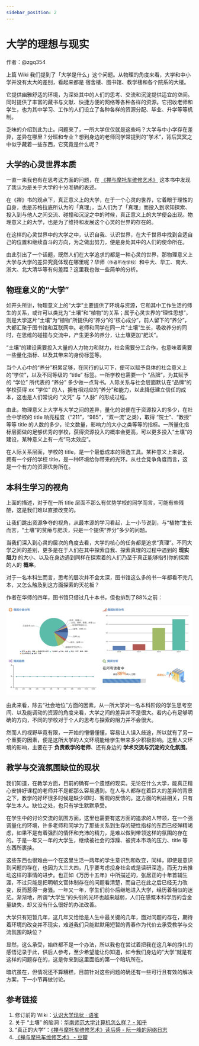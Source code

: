```yaml
---
sidebar_position: 2
---
```


# 大学的理想与现实

作者：@zgq354 

上篇 Wiki 我们提到了「大学是什么」这个问题。从物理的角度来看，大学和中小学并没有太大的差别，看起来都是 宿舍楼、图书馆、教学楼和各个院系的大楼。

它提供幽雅舒适的环境，为深处其中的人们的思考、交流和沉淀提供适宜的空间。同时提供了丰富的藏书与文献、快捷方便的网络等各种各样的资源。它招收老师和学生，也为其中学习、工作的人们设立了各种各样的资源分配、毕业、升学等等机制。

乏味的介绍到此为止。问题来了，一所大学仅仅就是这些吗？大学与中小学存在差异，差异在哪里？分班和专业？想到身边的老师同学常提到的“学术”，背后冥冥之中似乎藏着一些东西，它究竟是什么呢？

## 大学的心灵世界本质

一直一来我也有在思考这方面的问题，在 [《禅与摩托车维修艺术》](https://book.douban.com/subject/6811366/) 这本书中发现了我认为是关于大学的十分准确的表述。

在《禅》书的观点下，真正意义上的大学，在于一个心灵的世界，它着眼于理性的自身，也是苏格拉底所认为的「真理」，当人们为了「真理」而投入到求知探索、投入到与他人之间交流、碰撞和沉淀之中的时候，真正意义上的大学便会出现。物理意义上的大学，也是为了维持和发展这个心灵的世界的存在的。

在这样的心灵世界中的大学之中，认识自我、认识世界，在大千世界中找到合适自己的位置和继续奋斗的方向，为之做出努力，便是身处其中的人们的使命所在。

由此引出了一个话题，既然人们在大学追求的都是一种心灵的世界，那物理意义上大学与大学的差异究竟体现在哪里呢？华师<small>（作者所在学校）</small>和中大、华工、南大、浙大、北大清华等有何差距？这里我也做一些简单的分析。

## 物理意义的“大学”

如开头所讲，物理意义上的“大学”主要提供了环境与资源，它和其中工作生活的师生的关系，或许可以类比为“土壤”和“植物”的关系；属于心灵世界的“理性思想”，则是大学这片“土壤”为“植物”所提供的“养分”的“核心成分”，前人留下的“养分”，大都汇聚于图书馆和互联网中。老师和同学在同一片“土壤”生长，吸收养分的同时，在思维的碰撞与交流中，产生更多的养分，让土壤更加“肥沃”。

“土壤”的建设需要投入大量的人力物力和财力，社会需要分工合作，也意味着需要一些量化指标、以及其带来的身份标签等。

当个人心中的“养分”积累足够，在同行的认可下，便可以赋予具体的社会意义上的“学位”，以及不同等级的 “title” 标签。一所学校也需要一个 “品牌”，为其赋予的 “学位” 所代表的 “养分” 多少做一点背书。人际关系与社会层面默认在“品牌”的学校获得 xx “学位” 的人，拥有相对应的“养分”和能力，以此降低建立信任的成本，这也是人们常说的 “文凭” 与 “人脉” 的形成过程。

由此，物理意义上大学与大学之间的差异，量化的说便在于资源投入的多少，在社会中学校的 title 响亮程度（“211”，“985”，“双一流”之类），取得 “院士”、“教授” 等等 title 的人数的多少，论文数量，影响力的大小之类等等的指标。一所量化指标层面做的足够优秀的学校，获得资源投入的概率会更高，可以更多投入“土壤”的建设，某种意义上有一点“马太效应”。

在人际关系层面，学校的 title，是一个最低成本的筛选工具。某种意义上来说，拥有一个好的学校 title，是一种环境给你带来的光环。从社会竞争角度而言，这是一个有力的资源优势所在。

## 本科生学习的视角

上面的描述，对于在一所 title 层面不那么有优势学校的同学而言，可能有些残酷，这是我们难以直接改变的。

让我们跳出资源争夺的视角，从最本源的学习看起，上一小节说到，与“植物”生长而言，“土壤”的贫瘠与肥沃，只是一个提供“养分”多少的问题。

当我们深入到心灵的层次的角度去看，大学的核心的任务都是追求“真理”。不同大学之间的差别，更多是在于人们在其中探索自我、探索真理的过程中遇到的 **现实阻力** 的大小、以及在身边遇到同样在探索着的人们乃至于真正能够指引你的探索的人的 **概率**。

对于一名本科生而言，思考的层次并不会太深，图书馆这么多的书一年都看不完几本，又怎么触及到这方面探索的天花板？

作者在华师的四年，图书馆只借过几十本书，但也排到了88%之前：

![](./img/lib-stat.jpg)

由此来看，除去“社会地位”方面的因素，从一所大学对一名本科阶段的学生思考空间、以及能调动的资源的角度来看，大学之间的差异并不是很大。若内心有足够明确的方向，不同的学校对于个人的思考与探索的阻力并不会很大。

然而人的视野毕竟有限，一开始的懵懵懂懂，容易让人误入歧途，所以就有了另一个重要的因素，便是这所大学的人文环境能给学生带来多少积极影响。这里人文环境的影响，主要在于 **负责教学的老师**、还有身边的 **学术交流与沉淀的文化氛围**。

## 教学与交流氛围缺位的现状
我们知道，在教学方面，目前的确有一个遗憾的现实。无论在什么大学，能真正精心安排好课程的老师并不是都那么容易遇到。在人与人都存在着巨大的差异的背景之下，教学的好坏很多时候是缺少即时、客观的反馈的。这方面的利益相关，只有学生本人。缺位之处，也只有学生默默承受。

在学生中的讨论交流的氛围方面，这里也需要有这方面的追求的人带领，在一个强调量化的环境，许多老师和同学为了那些关系到生存的硬性指标的东西已经殚精竭虑，如果不是有着强烈的情怀和充沛的精力，是难以做到带领这样的氛围的存在的。于是一年又一年的大学生，继续被社会的浮躁、被资本市场的压力、title 等东西所裹挟。

这些东西也很难由一个在这里生活一两年的学生意识到和改变，同样，即使是意识到问题的存在，也因为大三大四，几乎要考虑投身社会或是读研深造，而无力去推动这样的事情的进步。也正如《万历十五年》中所描述的，张居正的十年首辅生涯，不过只能是把明朝文官体制存在的问题看清楚，而自己在此之后已经无力改变，反而惹得一身骚。一年又一年，学生们前仆后继地进入大学，经历着相似的迷茫。渐渐地，所谓“大学生”的头衔的光环也越来越弱，人们在感慨本科学历的含金量缺失，却又没有什么很好的办法改善。

大学只有短暂几年，这几年又恰恰是人生中最关键的几年，面对问题的存在，期待着环境的改变并不现实，难道我们只能默默用短暂的靑春作为代价去承受教学与交流氛围的缺位？

显然，这么承受，始终都不是一个办法，所以我也在尝试着把我在这几年的挣扎的感悟记录于此，供后人参考，至少希望能让你知道，如今我们身边的“大学”就是有这样的问题存在的，这是你来到这里面临的第一个暗坑所在。

暗坑虽在，但情况还不算糟糕，目前针对这些问题的确还有一些可行且有效的解决方案，下一小节再做讨论。

## 参考链接
1. 修订前的 Wiki：[认识大学现状 · 语雀](https://www.yuque.com/0xffff.one/cs-learning/current-situation)
2. 关于 “土壤” 的脑洞：[华南师范大学计算机怎么样？ - 知乎](https://www.zhihu.com/question/276894447/answer/1359676100)
3. “真正的大学”：[《禅与摩托车维修艺术》读后感 - 阮一峰的网络日志](https://www.ruanyifeng.com/blog/2011/12/zen_and_the_art_of_motorcycle_maintenance.html)
4. [《禅与摩托车维修艺术》 - 豆瓣](https://book.douban.com/subject/6811366/)
